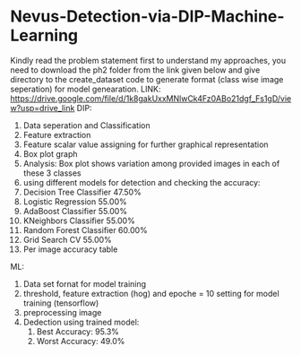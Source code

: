 # Nevus-Detection-via-DIP-Machine-Learning
Kindly read the problem statement first to understand my approaches, you need to download the ph2 folder from the link given below and give directory to the create_dataset code to generate format (class wise image seperation) for model genearation.
LINK: https://drive.google.com/file/d/1k8gakUxxMNlwCk4Fz0ABo21dgf_Fs1gD/view?usp=drive_link
DIP:
1) Data seperation and Classification
2) Feature extraction
3) Feature scalar value assigning for further graphical representation
4) Box plot graph
5) Analysis: Box plot shows variation among provided images in each of these 3 classes
6) using different models for detection and checking the accuracy:
  1) Decision Tree Classifier   47.50%
  2) Logistic Regression        55.00%
  3) AdaBoost Classifier        55.00%
  4) KNeighbors Classifier      55.00%
  5) Random Forest Classifier   60.00%
  6) Grid Search CV             55.00%
7) Per image accuracy table

ML:
1) Data set fornat for model training
2) threshold, feature extraction (hog) and epoche = 10 setting for model training (tensorflow)
3) preprocessing image
4) Dedection using trained model:
   1) Best Accuracy: 95.3%
   2) Worst Accuracy: 49.0%
